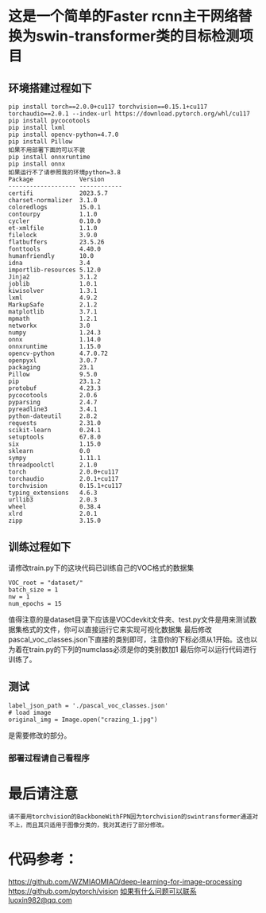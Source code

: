 # 这是一个简单的Faster rcnn主干网络替换为swin-transformer类的目标检测项目
##  环境搭建过程如下
    pip install torch==2.0.0+cu117 torchvision==0.15.1+cu117 torchaudio==2.0.1 --index-url https://download.pytorch.org/whl/cu117
    pip install pycocotools 
    pip install lxml
    pip install opencv-python=4.7.0
    pip install Pillow  
    如果不用部署下面的可以不装
    pip install onnxruntime 
    pip install onnx
    如果运行不了请参照我的环境python=3.8
    Package             Version
    ------------------- ------------
    certifi             2023.5.7    
    charset-normalizer  3.1.0       
    coloredlogs         15.0.1      
    contourpy           1.1.0
    cycler              0.10.0
    et-xmlfile          1.1.0
    filelock            3.9.0
    flatbuffers         23.5.26
    fonttools           4.40.0
    humanfriendly       10.0
    idna                3.4
    importlib-resources 5.12.0
    Jinja2              3.1.2
    joblib              1.0.1
    kiwisolver          1.3.1
    lxml                4.9.2
    MarkupSafe          2.1.2
    matplotlib          3.7.1
    mpmath              1.2.1
    networkx            3.0
    numpy               1.24.3
    onnx                1.14.0
    onnxruntime         1.15.0
    opencv-python       4.7.0.72
    openpyxl            3.0.7
    packaging           23.1
    Pillow              9.5.0
    pip                 23.1.2
    protobuf            4.23.3
    pycocotools         2.0.6
    pyparsing           2.4.7
    pyreadline3         3.4.1
    python-dateutil     2.8.2
    requests            2.31.0
    scikit-learn        0.24.1
    setuptools          67.8.0
    six                 1.15.0
    sklearn             0.0
    sympy               1.11.1
    threadpoolctl       2.1.0
    torch               2.0.0+cu117
    torchaudio          2.0.1+cu117
    torchvision         0.15.1+cu117
    typing_extensions   4.6.3
    urllib3             2.0.3
    wheel               0.38.4
    xlrd                2.0.1
    zipp                3.15.0

## 训练过程如下
请修改train.py下的这块代码已训练自己的VOC格式的数据集

    VOC_root = "dataset/"
    batch_size = 1
    nw = 1
    num_epochs = 15
值得注意的是dataset目录下应该是VOCdevkit文件夹、test.py文件是用来测试数据集格式的文件，你可以直接运行它来实现可视化数据集
最后修改pascal_voc_classes.json下直接的类别即可，注意你的下标必须从1开始。这也以为着在train.py的下列的numclass必须是你的类别数加1
最后你可以运行代码进行训练了。

## 测试
    label_json_path = './pascal_voc_classes.json'
    # load image
    original_img = Image.open("crazing_1.jpg")

是需要修改的部分。
### 部署过程请自己看程序
# 最后请注意
    请不要用torchvision的BackboneWithFPN因为torchvision的swintransformer通道对不上，而且其只适用于图像分类的，我对其进行了部分修改。
# 代码参考：
https://github.com/WZMIAOMIAO/deep-learning-for-image-processing  
https://github.com/pytorch/vision
如果有什么问题可以联系luoxin982@qq.com
